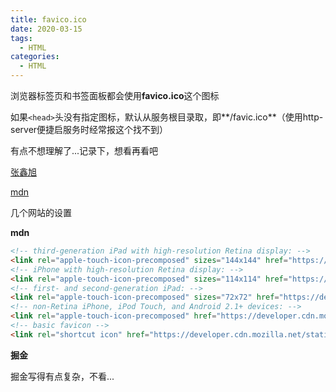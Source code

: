 ```yaml
---
title: favico.ico
date: 2020-03-15
tags:
  - HTML
categories:
  - HTML
---
```


浏览器标签页和书签面板都会使用**favico.ico**这个图标

如果`<head>`头没有指定图标，默认从服务根目录取，即**/favic.ico**（使用http-server便捷启服务时经常报这个找不到）

有点不想理解了...记录下，想看再看吧

[张鑫旭](https://www.zhangxinxu.com/wordpress/2019/06/html-favicon-size-ico-generator/)

[mdn](https://developer.mozilla.org/zh-CN/docs/learn/HTML/Introduction_to_HTML/The_head_metadata_in_HTML)



几个网站的设置

**mdn**

```html
<!-- third-generation iPad with high-resolution Retina display: -->
<link rel="apple-touch-icon-precomposed" sizes="144x144" href="https://developer.cdn.mozilla.net/static/img/favicon144.a6e4162070f4.png">
<!-- iPhone with high-resolution Retina display: -->
<link rel="apple-touch-icon-precomposed" sizes="114x114" href="https://developer.cdn.mozilla.net/static/img/favicon114.0e9fabd44f85.png">
<!-- first- and second-generation iPad: -->
<link rel="apple-touch-icon-precomposed" sizes="72x72" href="https://developer.cdn.mozilla.net/static/img/favicon72.8ff9d87c82a0.png">
<!-- non-Retina iPhone, iPod Touch, and Android 2.1+ devices: -->
<link rel="apple-touch-icon-precomposed" href="https://developer.cdn.mozilla.net/static/img/favicon57.a2490b9a2d76.png">
<!-- basic favicon -->
<link rel="shortcut icon" href="https://developer.cdn.mozilla.net/static/img/favicon32.e02854fdcf73.png">
```

**掘金**

掘金写得有点复杂，不看...

